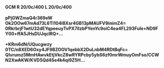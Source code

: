 #### GCM R 20/0c/400 L 20/0c/400
**pPjGWZmaQ4r369eW**<br/>**Ok2OOw67mAd73L6Tl104l8Xsr4GB13pMAUFV9inimZ4=**<br/>**0RkrbrjF1wtU32dEYqpeeuyTvPX7iIzbPYenYc9oiC4ea4FL293FuIe+ND9FY00+ffA5JHsDUJqclRQ+...**<br/><br/>
**+KRm6dN/UQucgwzy**<br/>**0TC/n8XED6Oxy4JF9BZOOV1qebbX2DuLnbM4RDtBqFc=**<br/>**QIvrumz5MmHAwvkEtjVkcZ8wRYRPcby5ybS6zf0mrWmuyOmFso/CCWN2XwAKW/KVD5Qd4Se4k4qi9Z5H...**
